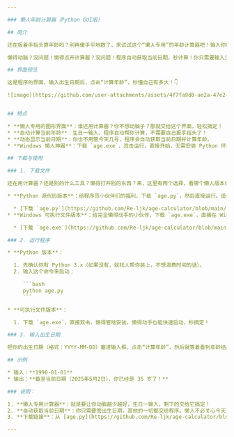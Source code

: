 ```yaml
---

### 懒人年龄计算器（Python GUI版）

## 简介

还在扳着手指头算年龄吗？别再傻乎乎地数了，来试试这个“懒人专用”的年龄计算器吧！输入你的出生日期，剩下的交给程序！它会自动帮你算出基于**当前日期**的年龄。简单、快速、超懒，完美符合懒人哲学！

懒得动脑？没问题！懒得点开计算器？没问题！程序自动获取当前日期，秒计算！你只需要输入生日，剩下的都交给它！

## 界面预览

这是程序的界面，输入出生日期后，点击“计算年龄”，秒懂自己有多大！👇

![image](https://github.com/user-attachments/assets/4f7fa9d0-ae2a-47e2-8ed2-afc94b344ca3)


## 特点

* **懒人专用的图形界面**：谁还用计算器？你不想动脑子？那就交给这个界面，轻松搞定！
* **自动计算当前年龄**：生日一输入，程序自动帮你计算，不需要自己扳手指头了！
* **动态显示当前日期**：你也不用管今天几号，程序会自动获取当前日期并计算年龄。
* **Windows 懒人神器**：下载 `age.exe`，双击运行，直接开始，无需安装 Python 环境，解放你的双手，懒人也能用得飞起！

## 下载与使用

### 1. 下载文件

还在用计算器？还是别的什么工具？懒得打开别的东西？来，这里有两个选择，看哪个懒人版本你更喜欢：

* **Python 源代码版本**：给程序员小伙伴们的福利，下载 `age.py`，然后直接运行。适合那些“我才不会用懒人版”的朋友。

  * [下载 `age.py`](https://github.com/Re-ljk/age-calculator/blob/main//GUI版本/age.py)
* **Windows 可执行文件版本**：给完全懒得动手的小伙伴，下载 `age.exe`，直接在 Windows 上运行，零配置！

  * [下载 `age.exe`](https://github.com/Re-ljk/age-calculator/blob/main//GUI版本/age.exe)

### 2. 运行程序

* **Python 版本**：

  1. 先确认你有 Python 3.x（如果没有，就找人帮你装上，不想浪费时间的话）。
  2. 输入这个命令来启动：

     ```bash
     python age.py
     ```

* **可执行文件版本**：

  1. 下载 `age.exe`，直接双击，懒得管啥安装，懒得动手也能快速启动，秒搞定！

### 3. 输入出生日期

把你的出生日期（格式：YYYY-MM-DD）塞进输入框，点击“计算年龄”，然后就等着看到年龄结果！不用管日期是几号，程序会自动帮你搞定一切。

## 示例

* 输入：**1990-01-01**
* 输出：**截至当前日期（2025年5月2日），你已经是 35 岁了！**

### 说明：

1. **懒人专用计算器**：就是要让你动脑越少越好，生日一输入，剩下的交给它搞定！
2. **自动获取当前日期**：你只需要管出生日期，其他的一切都交给程序。懒人不必关心今天几号。
3. **下载链接**：从 [age.py](https://github.com/Re-ljk/age-calculator/blob/main/age.py) 或 [age.exe](https://github.com/Re-ljk/age-calculator/blob/main/age.exe) 下载，随便哪个都可以，懒人无差别选择。

---
```

